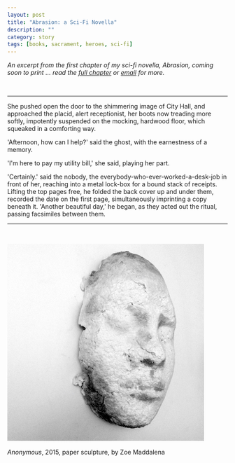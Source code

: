 ```yaml
---
layout: post
title: "Abrasion: a Sci-Fi Novella"
description: ""
category: story
tags: [books, sacrament, heroes, sci-fi]
---
```


*An excerpt from the first chapter of my sci-fi novella, Abrasion, coming soon to print ... read the [full chapter](http://sevendown.org/abrasion) or [email](mailto:dpmaddalena@gmail.com?subject=abrasion) for more.*

<p>&nbsp;</p>

- - -

She pushed open the door to the shimmering image of City Hall, and approached the placid, alert receptionist, her boots now treading more softly, impotently suspended on the mocking, hardwood floor, which squeaked in a comforting way.

'Afternoon, how can I help?' said the ghost, with the earnestness of a memory.

'I'm here to pay my utility bill,' she said, playing her part.

'Certainly.' said the nobody, the everybody-who-ever-worked-a-desk-job in front of her, reaching into a metal lock-box for a bound stack of receipts. Lifting the top pages free, he folded the back cover up and under them, recorded the date on the first page, simultaneously imprinting a copy beneath it. 'Another beautiful day,' he began, as they acted out the ritual, passing facsimiles between them.

- - -

<p>&nbsp;</p>

![](/assets/anonymous-abrasion.jpg) 

*Anonymous*, 2015, paper sculpture, by Zoe Maddalena
